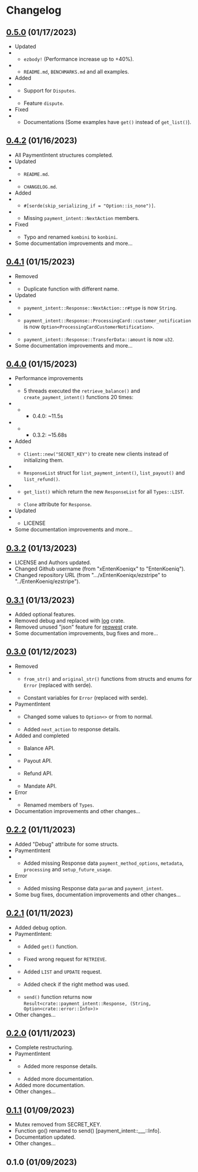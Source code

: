 # Changelog

## [0.5.0](https://github.com/EntenKoeniq/ezstripe/compare/0.4.2...0.5.0) (01/17/2023)
- Updated
- - `ezbody!` (Performance increase up to +40%).
- - `README.md`, `BENCHMARKS.md` and all examples.
- Added
- - Support for `Disputes`.
- - Feature `dispute`.
- Fixed
- - Documentations (Some examples have `get()` instead of `get_list()`).

## [0.4.2](https://github.com/EntenKoeniq/ezstripe/compare/0.4.1...0.4.2) (01/16/2023)
- All PaymentIntent structures completed.
- Updated
- - `README.md`.
- - `CHANGELOG.md`.
- Added
- - `#[serde(skip_serializing_if = "Option::is_none")]`.
- - Missing `payment_intent::NextAction` members.
- Fixed
- - Typo and renamed `kombini` to `konbini`.
- Some documentation improvements and more...

## [0.4.1](https://github.com/EntenKoeniq/ezstripe/compare/0.4.0...0.4.1) (01/15/2023)
- Removed
- - Duplicate function with different name.
- Updated
- - `payment_intent::Response::NextAction::r#type` is now `String`.
- - `payment_intent::Response::ProcessingCard::customer_notification` is now `Option<ProcessingCardCustomerNotification>`.
- - `payment_intent::Response::TransferData::amount` is now `u32`.
- Some documentation improvements and more...

## [0.4.0](https://github.com/EntenKoeniq/ezstripe/compare/0.3.2...0.4.0) (01/15/2023)
- Performance improvements
- - 5 threads executed the `retrieve_balance()` and `create_payment_intent()` functions 20 times:
- - - 0.4.0: ~11.5s
- - - 0.3.2: ~15.68s
- Added
- - `Client::new("SECRET_KEY")` to create new clients instead of initializing them.
- - `ResponseList` struct for `list_payment_intent()`, `list_payout()` and `list_refund()`.
- - `get_list()` which return the new `ResponseList` for all `Types::LIST`.
- - `Clone` attribute for `Response`.
- Updated
- - LICENSE
- Some documentation improvements and more...

## [0.3.2](https://github.com/EntenKoeniq/ezstripe/compare/0.3.1...0.3.2) (01/13/2023)
- LICENSE and Authors updated.
- Changed Github username (from "xEntenKoeniqx" to "EntenKoeniq").
- Changed repository URL (from ".../xEntenKoeniqx/ezstripe" to "../EntenKoeniq/ezstripe").

## [0.3.1](https://github.com/EntenKoeniq/ezstripe/compare/0.3.0...0.3.1) (01/13/2023)
- Added optional features.
- Removed debug and replaced with [log](https://crates.io/crates/log) crate.
- Removed unused "json" feature for [reqwest](https://crates.io/crates/reqwest) crate.
- Some documentation improvements, bug fixes and more...

## [0.3.0](https://github.com/EntenKoeniq/ezstripe/compare/0.2.2...0.3.0) (01/12/2023)
- Removed
- - `from_str()` and `original_str()` functions from structs and enums for `Error` (replaced with serde).
- - Constant variables for `Error` (replaced with serde).
- PaymentIntent
- - Changed some values ​​to `Option<>` or from to normal.
- - Added `next_action` to response details.
- Added and completed
- - Balance API.
- - Payout API.
- - Refund API.
- - Mandate API.
- Error
- - Renamed members of `Types`.
- Documentation improvements and other changes...

## [0.2.2](https://github.com/EntenKoeniq/ezstripe/compare/0.2.1...0.2.2) (01/11/2023)
- Added "Debug" attribute for some structs.
- PaymentIntent
- - Added missing Response data `payment_method_options`, `metadata`, `processing` and `setup_future_usage`.
- Error
- - Added missing Response data `param` and `payment_intent`.
- Some bug fixes, documentation improvements and other changes...

## [0.2.1](https://github.com/EntenKoeniq/ezstripe/compare/0.2.0...0.2.1) (01/11/2023)
- Added debug option.
- PaymentIntent:
- - Added `get()` function.
- - Fixed wrong request for `RETRIEVE`.
- - Added `LIST` and `UPDATE` request.
- - Added check if the right method was used.
- - `send()` function returns now `Result<crate::payment_intent::Response, (String, Option<crate::error::Info>)>`
- Other changes...

## [0.2.0](https://github.com/EntenKoeniq/ezstripe/compare/0.1.1...0.2.0) (01/11/2023)
- Complete restructuring.
- PaymentIntent
- - Added more response details.
- - Added more documentation.
- Added more documentation.
- Other changes...

## [0.1.1](https://github.com/EntenKoeniq/ezstripe/compare/0.1.0...0.1.1) (01/09/2023)
- Mutex removed from SECRET_KEY.
- Function go() renamed to send() [payment_intent::___::Info].
- Documentation updated.
- Other changes...

## 0.1.0 (01/09/2023)